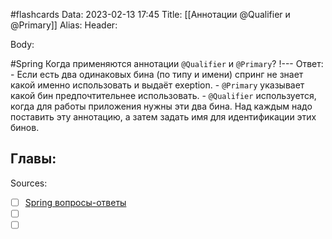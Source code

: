 #flashcards
Data: 2023-02-13 17:45
Title: [[Аннотации @Qualifier и @Primary]]
Alias:
Header:




Body:



#Spring 
Когда применяются аннотации `@Qualifier` и `@Primary`?
!---
Ответ:
	- Если есть два одинаковых бина (по типу и имени) спринг не знает какой именно использовать и выдаёт exeption.
	- `@Primary` указывает какой бин предпочтительнее использовать.
	- `@Qualifier` используется, когда для работы приложения нужны эти два бина. Над каждым надо поставить эту аннотацию, а затем задать имя для идентификации этих бинов.
<!--SR:!2023-03-12,2,150-->




Главы:
-


Sources:
- [ ] [Spring вопросы-ответы](https://docs.google.com/document/d/1eFbKDhPfud_Kj07jHhj-OmZuEfHYWe4HaLUW4pRkZ9U/edit#heading=h.26f0p2oxn1f9)
- [ ] []()
- [ ] []()
